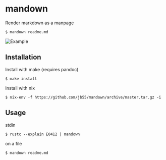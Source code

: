
# mandown

  Render markdown as a manpage

    $ mandown readme.md

  ![Example](http://jb55.com/s/mandown.png)

## Installation

  Install with make (requires pandoc)

    $ make install

  Install with nix

    $ nix-env -f https://github.com/jb55/mandown/archive/master.tar.gz -i

## Usage

  stdin

    $ rustc --explain E0412 | mandown

  on a file

    $ mandown readme.md
